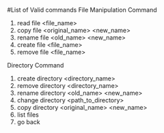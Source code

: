 
#List of Valid commands
File Manipulation Command

1. read file <file_name>
2. copy file <original_name> <new_name>
3. rename file <old_name> <new_name>
4. create file <file_name>
5. remove file <file_name>

Directory Command

1. create directory <directory_name>
2. remove directory <directory_name>
3. rename directory <old_name> <new_name>
4. change directory <path_to_directory>
5. copy directory <original_name> <new_name>
6. list files
7. go back
